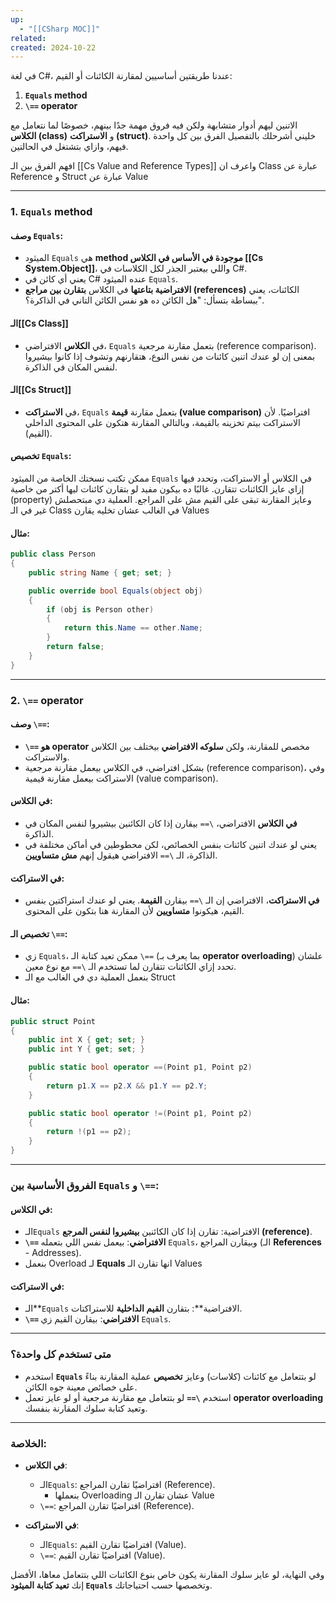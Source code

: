 ```yaml
---
up:
  - "[[CSharp MOC]]"
related: 
created: 2024-10-22
---
```


في لغة C#، عندنا طريقتين أساسيين لمقارنة الكائنات أو القيم:  
1. **`Equals` method**  
2. **`\==` operator**  

الاتنين ليهم أدوار متشابهة ولكن فيه فروق مهمة جدًا بينهم، خصوصًا لما نتعامل مع **الكلاس (class)** و **الاستراكت (struct)**. خليني أشرحلك بالتفصيل الفرق بين كل واحدة فيهم، وازاي بتشتغل في الحالتين.

افهم الفرق بين الـ [[Cs Value and Reference Types]] واعرف ان Class عبارة عن Reference و Struct عبارة عن Value

---

### **1. `Equals` method**  

#### **وصف `Equals`**:
- الميثود `Equals` هي **method موجودة في الأساس في الكلاس [[Cs System.Object]]**، واللي بيعتبر الجذر لكل الكلاسات في C#. 
- يعني أي كائن في C# عنده الميثود `Equals`.
- **الافتراضية بتاعتها** في الكلاس **بتقارن بين مراجع (references)** الكائنات، يعني ببساطة بتسأل: "هل الكائن ده هو نفس الكائن التاني في الذاكرة؟".
  
#### الـ[[Cs Class]]
- في **الكلاس** الافتراضي، `Equals` بتعمل مقارنة مرجعية (reference comparison). بمعنى إن لو عندك اتنين كائنات من نفس النوع، هتقارنهم وتشوف إذا كانوا بيشيروا لنفس المكان في الذاكرة.
  
#### الـ[[Cs Struct]]
- في **الاستراكت**، `Equals` بتعمل مقارنة **قيمة (value comparison)** افتراضيًا. لأن الاستراكت بيتم تخزينه بالقيمة، وبالتالي المقارنة هتكون على المحتوى الداخلي (القيم).

#### **تخصيص `Equals`**:
ممكن تكتب نسختك الخاصة من الميثود `Equals` في الكلاس أو الاستراكت، وتحدد فيها إزاي عايز الكائنات تتقارن. 
غالبًا ده بيكون مفيد لو بتقارن كائنات ليها أكتر من خاصية (property) وعايز المقارنة تبقى على القيم مش على المراجع.
العملية دي مبتحصلش غير في الـ Class في الغالب عشان تخليه يقارن Values
#### **مثال**:
```csharp
public class Person
{
    public string Name { get; set; }

    public override bool Equals(object obj)
    {
        if (obj is Person other)
        {
            return this.Name == other.Name;
        }
        return false;
    }
}
```

---

### **2. `\==` operator**

#### **وصف `\==`**:
- **`\==` هو operator** مخصص للمقارنة، ولكن **سلوكه الافتراضي** بيختلف بين الكلاس والاستراكت.
- بشكل افتراضي، في الكلاس بيعمل مقارنة مرجعية (reference comparison)، وفي الاستراكت بيعمل مقارنة قيمية (value comparison).
  
#### **في الكلاس**:
- **في الكلاس** الافتراضي، `\==` بيقارن إذا كان الكائنين بيشيروا لنفس المكان في الذاكرة.
- يعني لو عندك اتنين كائنات بنفس الخصائص، لكن محطوطين في أماكن مختلفة في الذاكرة، الـ `\==` الافتراضي هيقول إنهم **مش متساويين**.

#### **في الاستراكت**:
- **في الاستراكت**، الافتراضي إن الـ `\==` بيقارن **القيمة**. يعني لو عندك استراكتين بنفس القيم، هيكونوا **متساويين** لأن المقارنة هنا بتكون على المحتوى.

#### **تخصيص الـ `\==`**:
- زي `Equals`، ممكن تعيد كتابة الـ `\==` (بما يعرف بـ **operator overloading**) علشان تحدد إزاي الكائنات تتقارن لما تستخدم الـ `\==` مع نوع معين.
- بنعمل العملية دي في الغالب مع الـ Struct
#### **مثال**:
```csharp
public struct Point
{
    public int X { get; set; }
    public int Y { get; set; }

    public static bool operator ==(Point p1, Point p2)
    {
        return p1.X == p2.X && p1.Y == p2.Y;
    }

    public static bool operator !=(Point p1, Point p2)
    {
        return !(p1 == p2);
    }
}
```

---

### **الفروق الأساسية بين `Equals` و `\==`:**

#### **في الكلاس**:
- الـ`Equals` الافتراضية: تقارن إذا كان الكائنين **بيشيروا لنفس المرجع (reference)**.
- **`\==` الافتراضي**: بيعمل نفس اللي بتعمله `Equals`، وبيقارن المراجع 
  (الـ **References** - Addresses).
- بنعمل Overload لـ **Equals** انها تقارن الـ Values
#### **في الاستراكت**:
- الـ**`Equals` الافتراضية**: بتقارن **القيم الداخلية** للاستراكتات.
- **`\==` الافتراضي**: بيقارن القيم زي `Equals`.

---

### **متى تستخدم كل واحدة؟**
- استخدم **`Equals`** لو بتتعامل مع كائنات (كلاسات) وعايز **تخصيص** عملية المقارنة بناءً على خصائص معينة جوه الكائن.
- استخدم **`\==`** لو بتتعامل مع مقارنة مرجعية أو لو عايز تعمل **operator overloading** وتعيد كتابة سلوك المقارنة بنفسك.

---

### **الخلاصة**:

- **في الكلاس**:
  - الـ`Equals`: افتراضيًا تقارن المراجع (Reference).
	  - بنعملها Overloading عشان تقارن الـ Value
  - `\==`: افتراضيًا تقارن المراجع (Reference).


- **في الاستراكت**:
  - الـ`Equals`: افتراضيًا تقارن القيم (Value).
  - `\==`: افتراضيًا تقارن القيم (Value).

وفي النهاية، لو عايز سلوك المقارنة يكون خاص بنوع الكائنات اللي بتتعامل معاها، الأفضل إنك **تعيد كتابة الميثود `Equals`** وتخصصها حسب احتياجاتك.